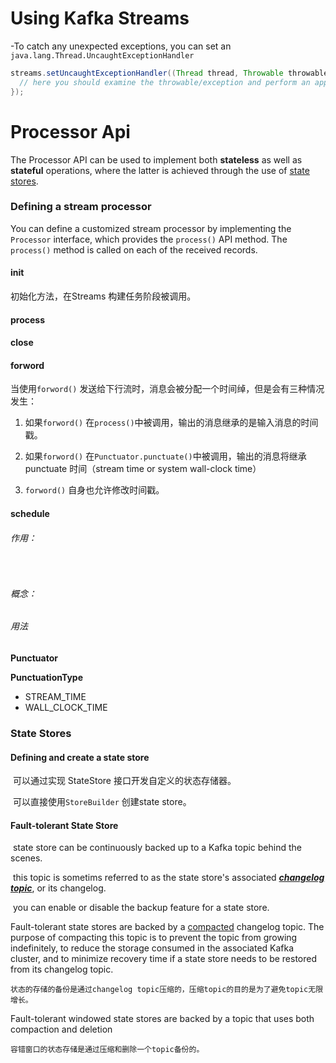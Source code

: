 

# Using Kafka Streams

-To catch any unexpected exceptions, you can set an `java.lang.Thread.UncaughtExceptionHandler`

```java
streams.setUncaughtExceptionHandler((Thread thread, Throwable throwable) -> {
  // here you should examine the throwable/exception and perform an appropriate action!
});

```



# Processor Api

The Processor API can be used to implement both **stateless** as well as **stateful** operations, where the latter is achieved through the use of [state stores](http://kafka.apache.org/28/documentation/streams/developer-guide/processor-api#streams-developer-guide-state-store).



### Defining a stream processor



You can define a customized stream processor by implementing the `Processor` interface, which provides the `process()` API method. The `process()` method is called on each of the received records.



#### init

初始化方法，在Streams  构建任务阶段被调用。



#### process



#### close



#### forword

当使用`forword()` 发送给下行流时，消息会被分配一个时间绰，但是会有三种情况发生：

1. 如果`forword()` 在`process()`中被调用，输出的消息继承的是输入消息的时间戳。
2. 如果`forword()` 在`Punctuator.punctuate()`中被调用，输出的消息将继承punctuate 时间（stream time or system wall-clock time）

3. `forword()` 自身也允许修改时间戳。





#### schedule

###### 作用：

​	

###### 概念：

###### 用法

**Punctuator**

**PunctuationType**

- STREAM_TIME
- WALL_CLOCK_TIME





### State Stores

#### Defining and create a state store

​	可以通过实现 StateStore 接口开发自定义的状态存储器。

​	可以直接使用`StoreBuilder` 创建state store。



#### Fault-tolerant State Store

​	state store can be continuously backed up to a Kafka topic behind the scenes.

​	this topic is sometims referred to  as the state store's associated **<u>*changelog topic*</u>**, or its changelog. 

​	you can enable or disable the backup feature for a state store.

Fault-tolerant state stores are backed by a [compacted](https://kafka.apache.org/documentation.html#compaction) changelog topic. The purpose of compacting this topic is to prevent the topic from growing indefinitely, to reduce the storage consumed in the associated Kafka cluster, and to minimize recovery time if a state store needs to be restored from its changelog topic.

```
状态的存储的备份是通过changelog topic压缩的，压缩topic的目的是为了避免topic无限增长。
```



Fault-tolerant windowed state stores are backed by a topic that uses both compaction and deletion

```
容错窗口的状态存储是通过压缩和删除一个topic备份的。
```

